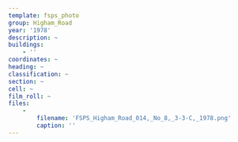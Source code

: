 ```yaml
---
template: fsps_photo
group: Higham_Road
year: '1978'
description: ~
buildings:
    - ''
coordinates: ~
heading: ~
classification: ~
section: ~
cell: ~
film_roll: ~
files:
    -
        filename: 'FSPS_Higham_Road_014,_No_8,_3-3-C,_1978.png'
        caption: ''
---
```

